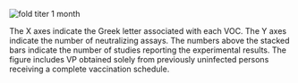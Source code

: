 <section class="figure-section wrap">

<div class="figure-image">

![fold titer 1 month](susceptibility-data/fold-titer.png#!maxHeight=35rem)

</div>

<div class="figure-caption">

The X axes indicate the Greek letter associated with each VOC. The Y axes
indicate the number of neutralizing assays. The numbers above the stacked bars
indicate the number of studies reporting the experimental results. The figure
includes VP obtained solely from previously uninfected persons receiving a
complete vaccination schedule.

</div>

</section>
